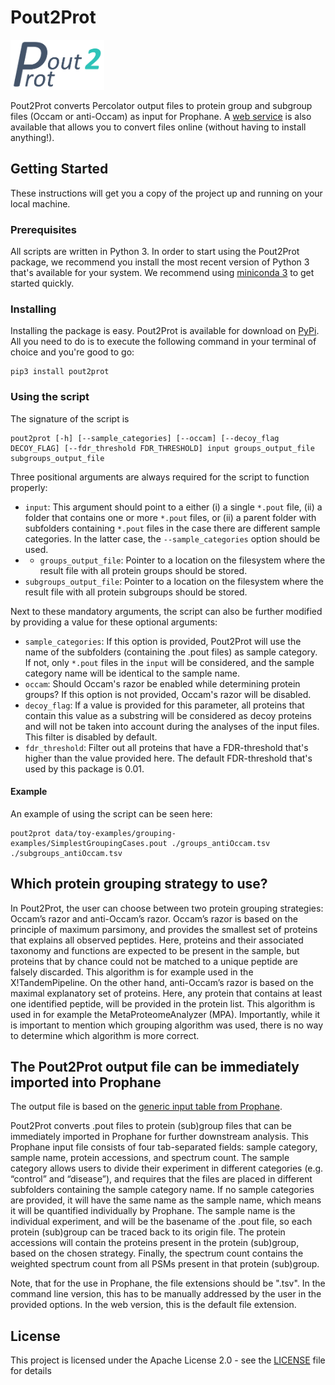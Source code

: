 # Pout2Prot

<img src="logo.png" width="150px">

Pout2Prot converts Percolator output files to protein group and subgroup files (Occam or anti-Occam) as input for Prophane. A [web service](https://pout2prot.ugent.be) is also available that allows you to convert files online (without having to install anything!).

## Getting Started

These instructions will get you a copy of the project up and running on your local machine.

### Prerequisites

All scripts are written in Python 3. In order to start using the Pout2Prot package, we recommend you install the most recent version of Python 3 that's available for your system. We recommend using [miniconda 3](https://docs.conda.io/en/latest/miniconda.html) to get started quickly.

### Installing

Installing the package is easy. Pout2Prot is available for download on [PyPi](). All you need to do is to execute the following command in your terminal of choice and you're good to go:

```shell
pip3 install pout2prot
```

### Using the script

The signature of the script is 
```
pout2prot [-h] [--sample_categories] [--occam] [--decoy_flag DECOY_FLAG] [--fdr_threshold FDR_THRESHOLD] input groups_output_file subgroups_output_file
```

Three positional arguments are always required for the script to function properly:
* `input`: This argument should point to a either (i) a single `*.pout` file, (ii) a folder that contains one or more `*.pout` files, or (ii) a parent folder with subfolders containing `*.pout` files in the case there are different sample categories. In the latter case, the `--sample_categories` option should be used. 
* * `groups_output_file`: Pointer to a location on the filesystem where the result file with all protein groups should be stored.
* `subgroups_output_file`: Pointer to a location on the filesystem where the result file with all protein subgroups should be stored.

Next to these mandatory arguments, the script can also be further modified by providing a value for these optional arguments:
* `sample_categories`: If this option is provided, Pout2Prot will use the name of the subfolders (containing the .pout files) as sample category. If not, only `*.pout` files in the `input` will be considered, and the sample category name will be identical to the sample name.
* `occam`: Should Occam's razor be enabled while determining protein groups? If this option is not provided, Occam's razor will be disabled.
* `decoy_flag`: If a value is provided for this parameter, all proteins that contain this value as a substring will be considered as decoy proteins and will not be taken into account during the analyses of the input files. This filter is disabled by default.
* `fdr_threshold`: Filter out all proteins that have a FDR-threshold that's higher than the value provided here. The default FDR-threshold that's used by this package is 0.01.

#### Example
An example of using the script can be seen here:

```shell
pout2prot data/toy-examples/grouping-examples/SimplestGroupingCases.pout ./groups_antiOccam.tsv ./subgroups_antiOccam.tsv
```

## Which protein grouping strategy to use?

In Pout2Prot, the user can choose between two protein grouping strategies: Occam’s razor and anti-Occam’s razor. Occam’s razor is based on the principle of maximum parsimony, and provides the smallest set of proteins that explains all observed peptides. Here, proteins and their associated taxonomy and functions are expected to be present in the sample, but proteins that by chance could not be matched to a unique peptide are falsely discarded. This algorithm is for example used in the X!TandemPipeline. On the other hand, anti-Occam’s razor is based on the maximal explanatory set of proteins. Here, any protein that contains at least one identified peptide, will be provided in the protein list. This algorithm is used in for example the MetaProteomeAnalyzer (MPA). Importantly, while it is important to mention which grouping algorithm was used, there is no way to determine which algorithm is more correct.

## The Pout2Prot output file can be immediately imported into Prophane

The output file is based on the [generic input table from Prophane](https://gitlab.com/s.fuchs/prophane/-/blob/master/templates/input/generic_table.txt). 

Pout2Prot converts .pout files to protein (sub)group files that can be immediately imported in Prophane for further downstream analysis. This Prophane input file consists of four tab-separated fields: sample category, sample name, protein accessions, and spectrum count. The sample category allows users to divide their experiment in different categories (e.g. “control” and “disease”), and requires that the files are placed in different subfolders containing the sample category name. If no sample categories are provided, it will have the same name as the sample name, which means it will be quantified individually by Prophane. The sample name is the individual experiment, and will be the basename of the .pout file, so each protein (sub)group can be traced back to its origin file. The protein accessions will contain the proteins present in the protein (sub)group, based on the chosen strategy. Finally, the spectrum count contains the weighted spectrum count from all PSMs present in that protein (sub)group.

Note, that for the use in Prophane, the file extensions should be ".tsv". In the command line version, this has to be manually addressed by the user in the provided options. In the web version, this is the default file extension. 

## License

This project is licensed under the Apache License 2.0 - see the [LICENSE](LICENSE) file for details

